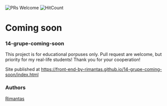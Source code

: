 ![PRs Welcome](https://img.shields.io/badge/PRs-welcome-brightgreen.svg)
![HitCount](http://hits.dwyl.io/front-end-by-rimantas/14-grupe-coming-soon.svg)

# Coming soon
### 14-grupe-coming-soon

This project is for educational porpuses only. Pull request are welcome, but priority for my real-life students! Thank you for your cooperation!

Site published at https://front-end-by-rimantas.github.io/14-grupe-coming-soon/index.html

### Authors
[Rimantas](https://github.com/belauzas)
